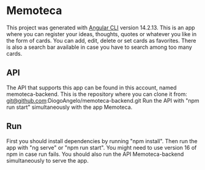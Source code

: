 # Memoteca

This project was generated with [Angular CLI](https://github.com/angular/angular-cli) version 14.2.13.
This is an app where you can register your ideas, thoughts, quotes or whatever you like in the form of cards. 
You can add, edit, delete or set cards as favorites. There is also a search bar available in case you have to search among too many cards.

## API

The API that supports this app can be found in this account, named memoteca-backend. This is the repository where you can clone it from: git@github.com:DiogoAngelo/memoteca-backend.git
Run the API with "npm run start" simultaneously with the app Memoteca.

## Run

First you should install dependencies by running "npm install".
Then run the app with "ng serve" or "npm run start". You might need to use version 16 of npm in case run fails.
You should also run the API Memoteca-backend simultaneously to serve the app.

